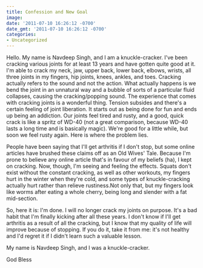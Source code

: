 ```yaml
---
title: Confession and New Goal
image: 
date: '2011-07-10 16:26:12 -0700'
date_gmt: '2011-07-10 16:26:12 -0700'
categories:
- Uncategorized
---
```

Hello. My name is Navdeep Singh, and I am a knuckle-cracker. I've been cracking various joints for at least 13 years and have gotten quite good at it. I'm able to crack my neck, jaw, upper back, lower back, elbows, wrists, all three joints in my fingers, hip joints, knees, ankles, and toes. Cracking actually refers to the sound and not the action. What actually happens is we bend the joint in an unnatural way and a bubble of sorts of a particular fluid collapses, causing the cracking/popping sound. The experience that comes with cracking joints is a wonderful thing. Tension subsides and there's a certain feeling of joint liberation. It starts out as being done for fun and ends up being an addiction. Our joints feel tired and rusty, and a good, quick crack is like a spritz of WD-40 (not a great comparison, because WD-40 lasts a long time and is basically magic). We're good for a little while, but soon we feel rusty again. Here is where the problem lies.

People have been saying that I'll get arthritis if I don't stop, but some online articles have brushed these claims off as an Old Wives' Tale. Because I'm prone to believe any online article that's in favour of my beliefs (ha), I kept on cracking. Now, though, I'm seeing and feeling the effects. Squats don't exist without the constant cracking, as well as other workouts, my fingers hurt in the winter when they're cold, and some types of knuckle-cracking actually hurt rather than relieve rustiness.Not only that, but my fingers look like worms after eating a whole cherry, being long and slender with a fat mid-section.

So, here it is: I'm done. I will no longer crack my joints on purpose. It's a bad habit that I'm finally kicking after all these years. I don't know if I'll get arthritis as a result of all the cracking, but I know that my quality of life will improve because of stopping. If you do it, take it from me: it's not healthy and I'd regret it if I didn't learn such a valuable lesson.

My name is Navdeep Singh, and I was a knuckle-cracker.

God Bless
